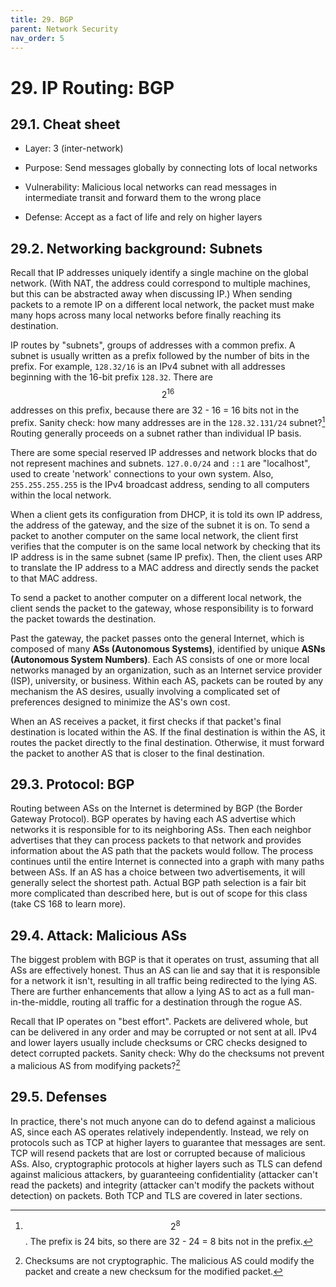 ```yaml
---
title: 29. BGP
parent: Network Security
nav_order: 5
---
```


# 29. IP Routing: BGP

## 29.1. Cheat sheet

- Layer: 3 (inter-network)

- Purpose: Send messages globally by connecting lots of local networks

- Vulnerability: Malicious local networks can read messages in intermediate transit and forward them to the wrong place

- Defense: Accept as a fact of life and rely on higher layers

## 29.2. Networking background: Subnets

Recall that IP addresses uniquely identify a single machine on the global network. (With NAT, the address could correspond to multiple machines, but this can be abstracted away when discussing IP.) When sending packets to a remote IP on a different local network, the packet must make many hops across many local networks before finally reaching its destination.

IP routes by "subnets", groups of addresses with a common prefix. A subnet is usually written as a prefix followed by the number of bits in the prefix. For example, `128.32/16` is an IPv4 subnet with all addresses beginning with the 16-bit prefix `128.32`. There are $$2^{16}$$ addresses on this prefix, because there are 32 - 16 = 16 bits not in the prefix. Sanity check: how many addresses are in the `128.32.131/24` subnet?[^1] Routing generally proceeds on a subnet rather than individual IP basis.

There are some special reserved IP addresses and network blocks that do not represent machines and subnets. `127.0.0/24` and `::1` are "localhost", used to create 'network' connections to your own system. Also, `255.255.255.255` is the IPv4 broadcast address, sending to all computers within the local network.

When a client gets its configuration from DHCP, it is told its own IP address, the address of the gateway, and the size of the subnet it is on. To send a packet to another computer on the same local network, the client first verifies that the computer is on the same local network by checking that its IP address is in the same subnet (same IP prefix). Then, the client uses ARP to translate the IP address to a MAC address and directly sends the packet to that MAC address.

To send a packet to another computer on a different local network, the client sends the packet to the gateway, whose responsibility is to forward the packet towards the destination.

Past the gateway, the packet passes onto the general Internet, which is composed of many **ASs (Autonomous Systems)**, identified by unique **ASNs (Autonomous System Numbers)**. Each AS consists of one or more local networks managed by an organization, such as an Internet service provider (ISP), university, or business. Within each AS, packets can be routed by any mechanism the AS desires, usually involving a complicated set of preferences designed to minimize the AS's own cost.

When an AS receives a packet, it first checks if that packet's final destination is located within the AS. If the final destination is within the AS, it routes the packet directly to the final destination. Otherwise, it must forward the packet to another AS that is closer to the final destination.

## 29.3. Protocol: BGP

Routing between ASs on the Internet is determined by BGP (the Border Gateway Protocol). BGP operates by having each AS advertise which networks it is responsible for to its neighboring ASs. Then each neighbor advertises that they can process packets to that network and provides information about the AS path that the packets would follow. The process continues until the entire Internet is connected into a graph with many paths between ASs. If an AS has a choice between two advertisements, it will generally select the shortest path. Actual BGP path selection is a fair bit more complicated than described here, but is out of scope for this class (take CS 168 to learn more).

## 29.4. Attack: Malicious ASs

The biggest problem with BGP is that it operates on trust, assuming that all ASs are effectively honest. Thus an AS can lie and say that it is responsible for a network it isn't, resulting in all traffic being redirected to the lying AS. There are further enhancements that allow a lying AS to act as a full man-in-the-middle, routing all traffic for a destination through the rogue AS.

Recall that IP operates on "best effort". Packets are delivered whole, but can be delivered in any order and may be corrupted or not sent at all. IPv4 and lower layers usually include checksums or CRC checks designed to detect corrupted packets. Sanity check: Why do the checksums not prevent a malicious AS from modifying packets?[^2]

## 29.5. Defenses

In practice, there's not much anyone can do to defend against a malicious AS, since each AS operates relatively independently. Instead, we rely on protocols such as TCP at higher layers to guarantee that messages are sent. TCP will resend packets that are lost or corrupted because of malicious ASs. Also, cryptographic protocols at higher layers such as TLS can defend against malicious attackers, by guaranteeing confidentiality (attacker can't read the packets) and integrity (attacker can't modify the packets without detection) on packets. Both TCP and TLS are covered in later sections.

[^1]: $$2^8$$. The prefix is 24 bits, so there are 32 - 24 = 8 bits not in the prefix.
[^2]: Checksums are not cryptographic. The malicious AS could modify the packet and create a new checksum for the modified packet.
